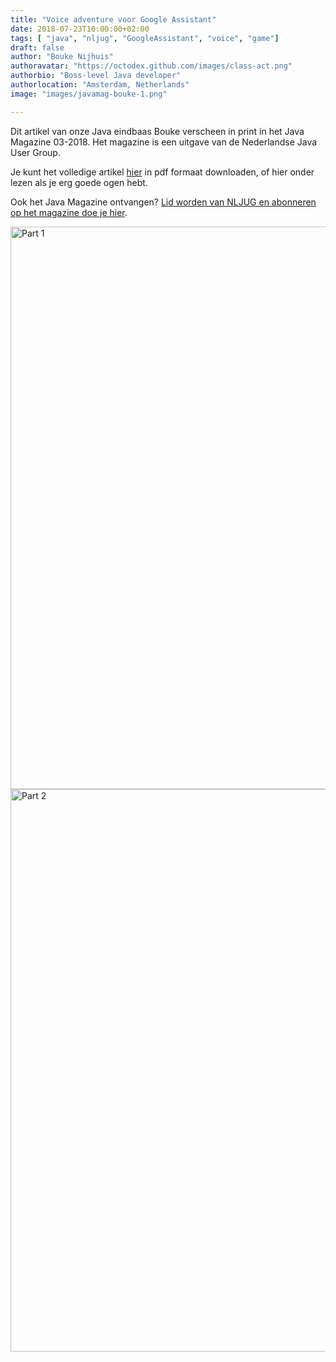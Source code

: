 ```yaml
---
title: "Voice adventure voor Google Assistant"
date: 2018-07-23T10:00:00+02:00
tags: [ "java", "nljug", "GoogleAssistant", "voice", "game"]
draft: false
author: "Bouke Nijhuis"
authoravatar: "https://octodex.github.com/images/class-act.png"
authorbio: "Boss-level Java developer"
authorlocation: "Amsterdam, Netherlands"
image: "images/javamag-bouke-1.png"

---
```


Dit artikel van onze Java eindbaas Bouke verscheen in print in het Java Magazine 03-2018. Het magazine is een uitgave van de Nederlandse Java User Group.

Je kunt het volledige artikel [hier](/images/javamagfullarticle.pdf) in pdf formaat downloaden, of hier onder lezen als je erg goede ogen hebt.

Ook het Java Magazine ontvangen? [Lid worden van NLJUG en abonneren op het magazine doe je hier](https://nljug.org/lidworden/).

<img src="/images/javamag-bouke-1.png" alt="Part 1" width="1400" height="900">
<img src="/images/javamag-bouke-2.png" alt="Part 2" width="1400" height="900">

